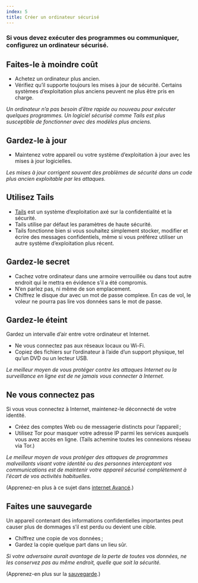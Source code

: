 ```yaml
---
index: 5
title: Créer un ordinateur sécurisé
---
```

### Si vous devez exécuter des programmes ou communiquer, configurez un ordinateur sécurisé.

## Faites-le à moindre coût

*   Achetez un ordinateur plus ancien.
*   Vérifiez qu’il supporte toujours les mises à jour de sécurité. Certains systèmes d’exploitation plus anciens peuvent ne plus être pris en charge.

*Un ordinateur n’a pas besoin d’être rapide ou nouveau pour exécuter quelques programmes. Un logiciel sécurisé comme Tails est plus susceptible de fonctionner avec des modèles plus anciens.*

## Gardez-le à jour

*   Maintenez votre appareil ou votre système d’exploitation à jour avec les mises à jour logicielles.

*Les mises à jour corrigent souvent des problèmes de sécurité dans un code plus ancien exploitable par les attaques.*

## Utilisez Tails

* [Tails](https://tails.boum.org/) est un système d’exploitation axé sur la confidentialité et la sécurité.
* Tails utilise par défaut les paramètres de haute sécurité.
* Tails fonctionne bien si vous souhaitez simplement stocker, modifier et écrire des messages confidentiels, même si vous préférez utiliser un autre système d’exploitation plus récent.

## Gardez-le secret

*   Cachez votre ordinateur dans une armoire verrouillée ou dans tout autre endroit qui le mettra en évidence s’il a été compromis.
*  N’en parlez pas, ni même de son emplacement.
*   Chiffrez le disque dur avec un mot de passe complexe. En cas de vol, le voleur ne pourra pas lire vos données sans le mot de passe.

## Gardez-le éteint

Gardez un intervalle d’air entre votre ordinateur et Internet.

*   Ne vous connectez pas aux réseaux locaux ou Wi-Fi.
*  Copiez des fichiers sur l’ordinateur à l’aide d’un support physique, tel qu’un DVD ou un lecteur USB.

*Le meilleur moyen de vous protéger contre les attaques Internet ou la surveillance en ligne est de ne jamais vous connecter à Internet.*

## Ne vous connectez pas

Si vous vous connectez à Internet, maintenez-le déconnecté de votre identité.

*   Créez des comptes Web ou de messagerie distincts pour l’appareil ;
*   Utilisez Tor pour masquer votre adresse IP parmi les services auxquels vous avez accès en ligne. (Tails achemine toutes les connexions réseau via Tor.)

*Le meilleur moyen de vous protéger des attaques de programmes malveillants visant votre identité ou des personnes interceptant vos communications est de maintenir votre appareil sécurisé complètement à l’écart de vos activités habituelles.*

(Apprenez-en plus à ce sujet dans [internet Avancé](umbrella://communications/the-internet/advanced).)

## Faites une sauvegarde

Un appareil contenant des informations confidentielles importantes peut causer plus de dommages s’il est perdu ou devient une cible.

*   Chiffrez une copie de vos données ;
*   Gardez la copie quelque part dans un lieu sûr.

*Si votre adversaire aurait avantage de la perte de toutes vos données, ne les conservez pas au même endroit, quelle que soit la sécurité.*

(Apprenez-en plus sur la [sauvegarde](umbrella://information/backing-up).)